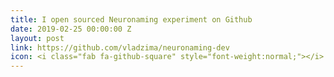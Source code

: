 ```yaml
---
title: I open sourced Neuronaming experiment on Github
date: 2019-02-25 00:00:00 Z
layout: post
link: https://github.com/vladzima/neuronaming-dev
icon: <i class="fab fa-github-square" style="font-weight:normal;"></i>
---
```


